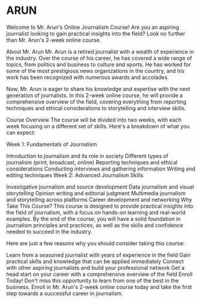 # ARUN
Welcome to Mr. Arun's Online Journalism Course!
Are you an aspiring journalist looking to gain practical insights into the field? Look no further than Mr. Arun's 2-week online course.

About Mr. Arun
Mr. Arun is a retired journalist with a wealth of experience in the industry. Over the course of his career, he has covered a wide range of topics, from politics and business to culture and sports. He has worked for some of the most prestigious news organizations in the country, and his work has been recognized with numerous awards and accolades.

Now, Mr. Arun is eager to share his knowledge and expertise with the next generation of journalists. In this 2-week online course, he will provide a comprehensive overview of the field, covering everything from reporting techniques and ethical considerations to storytelling and interview skills.

Course Overview
The course will be divided into two weeks, with each week focusing on a different set of skills. Here's a breakdown of what you can expect:

Week 1: Fundamentals of Journalism

Introduction to journalism and its role in society
Different types of journalism (print, broadcast, online)
Reporting techniques and ethical considerations
Conducting interviews and gathering information
Writing and editing techniques
Week 2: Advanced Journalism Skills

Investigative journalism and source development
Data journalism and visual storytelling
Opinion writing and editorial judgment
Multimedia journalism and storytelling across platforms
Career development and networking
Why Take This Course?
This course is designed to provide practical insights into the field of journalism, with a focus on hands-on learning and real-world examples. By the end of the course, you will have a solid foundation in journalism principles and practices, as well as the skills and confidence needed to succeed in the industry.

Here are just a few reasons why you should consider taking this course:

Learn from a seasoned journalist with years of experience in the field
Gain practical skills and knowledge that can be applied immediately
Connect with other aspiring journalists and build your professional network
Get a head start on your career with a comprehensive overview of the field
Enroll Today!
Don't miss this opportunity to learn from one of the best in the business. Enroll in Mr. Arun's 2-week online course today and take the first step towards a successful career in journalism.
